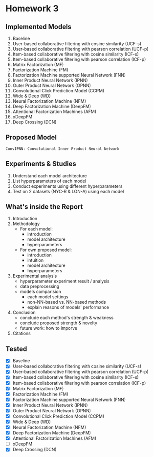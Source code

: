 # Homework 3

## Implemented Models
1. Baseline
2. User-based collaborative filtering with cosine similarity (UCF-s)
3. User-based collaborative filtering with pearson correlation (UCF-p)
4. Item-based collaborative filtering with cosine similarity (ICF-s)
5. Item-based collaborative filtering with pearson correlation (ICF-p)
6. Matrix Factorization (MF)
7. Factorization Machine (FM)
8. Factorization Machine supported Neural Network (FNN)
9. Inner Product Neural Network (IPNN)
10. Outer Product Neural Network (OPNN)
11. Convolutional Click Prediction Model (CCPM) 
12. Wide & Deep (WD)
13. Neural Factorization Machine (NFM)
14. Deep Factorization Machine (DeepFM)
15. Attentional Factorization Machines (AFM)
16. xDeepFM
17. Deep Crossing (DCN)

## Proposed Model
```
ConvIPNN: Convolutional Inner Product Neural Network
```

## Experiments & Studies
1. Understand each model architecture
2. List hyperparameters of each model
3. Conduct experiments using different hyperparameters
4. Test on 2 datasets (NYC-R & LON-A) using each model

## What's inside the Report
1. Introduction
2. Methodology
    - For each model:  
        * introduction
        * model architecture
        * hyperparameters
    - For own proposed model:
        * introduction
        * intuition
        * model architecture
        * hyperparameters
3. Experimental analysis
    - hyperparameter experiment result / analysis
    - data preprocessing
    - models comparision
        * each model settings
        * non-NN-based vs. NN-based methods
        * explain reasons of models' performance
4. Conclusion
    - conclude each method's strength & weakness
    - conclude proposed strength & novelty
    - future work: how to imporve
5. Citations

## Tested
- [x] Baseline
- [x] User-based collaborative filtering with cosine similarity (UCF-s)
- [x] User-based collaborative filtering with pearson correlation (UCF-p)
- [x] Item-based collaborative filtering with cosine similarity (ICF-s)
- [x] Item-based collaborative filtering with pearson correlation (ICF-p)
- [x] Matrix Factorization (MF)
- [x] Factorization Machine (FM)
- [x] Factorization Machine supported Neural Network (FNN)
- [x] Inner Product Neural Network (IPNN)
- [x] Outer Product Neural Network (OPNN)
- [x] Convolutional Click Prediction Model (CCPM) 
- [x] Wide & Deep (WD)
- [x] Neural Factorization Machine (NFM)
- [x] Deep Factorization Machine (DeepFM)
- [x] Attentional Factorization Machines (AFM)
- [ ] xDeepFM
- [x] Deep Crossing (DCN)